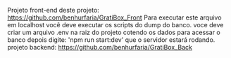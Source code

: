 Projeto front-end deste projeto: https://github.com/benhurfaria/GratiBox_Front
Para executar este arquivo em localhost você deve executar os scripts do dump do banco.
voce deve criar um arquivo .env na raiz do projeto cotendo os dados para acessar o banco
depois digite: 'npm run start:dev' que o servidor estará rodando.
projeto backend: https://github.com/benhurfaria/GratiBox_Back
